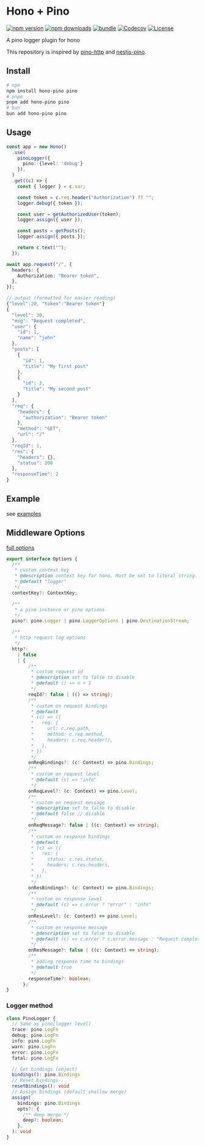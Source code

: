 # Hono + Pino

[![npm version][npm-version-src]][npm-version-href]
[![npm downloads][npm-downloads-src]][npm-downloads-href]
[![bundle][bundle-src]][bundle-href]
[![Codecov][codecov-src]][codecov-href]
[![License][license-src]][license-href]

A pino logger plugin for hono

This repository is inspired by [pino-http](https://github.com/pinojs/pino-http) and [nestjs-pino](https://github.com/iamolegga/nestjs-pino).

## Install

```bash
# npm
npm install hono-pino pino
# pnpm
pnpm add hono-pino pino
# bun
bun add hono-pino pino
```

## Usage

```ts
const app = new Hono()
  .use(
    pinoLogger({
      pino: {level: 'debug'}
    }),
  )
  .get((c) => {
    const { logger } = c.var;

    const token = c.req.header("Authorization") ?? "";
    logger.debug({ token });

    const user = getAuthorizedUser(token);
    logger.assign({ user });

    const posts = getPosts();
    logger.assign({ posts });

    return c.text("");
  });

await app.request("/", {
  headers: {
    Authorization: "Bearer token",
  },
});

// output (formatted for easier reading)
{"level":20, "token":"Bearer token"}
{
  "level": 30,
  "msg": "Request completed",
  "user": {
    "id": 1,
    "name": "john"
  },
  "posts": [
    {
      "id": 1,
      "title": "My first post"
    },
    {
      "id": 2,
      "title": "My second post"
    }
  ],
  "req": {
    "headers": {
      "authorization": "Bearer token"
    },
    "method": "GET",
    "url": "/"
  },
  "reqId": 1,
  "res": {
    "headers": {},
    "status": 200
  },
  "responseTime": 2
}
```

## Example

see [examples](./examples/)

## Middleware Options

[full options](./src/types.ts)

```ts
export interface Options {
  /**
   * custom context key
   * @description context key for hono, Must be set to literal string.
   * @default "logger"
   */
  contextKey?: ContextKey;

  /**
   * a pino instance or pino options
   */
  pino?: pino.Logger | pino.LoggerOptions | pino.DestinationStream;

  /**
   * http request log options
   */
  http?:
    | false
    | {
        /**
         * custom request id
         * @description set to false to disable
         * @default () => n + 1
         */
        reqId?: false | (() => string);
        /**
         * custom on request bindings
         * @default
         * (c) => ({
         *   req: {
         *     url: c.req.path,
         *     method: c.req.method,
         *     headers: c.req.header(),
         *   },
         * })
         */
        onReqBindings?: (c: Context) => pino.Bindings;
        /**
         * custom on request level
         * @default (c) => "info"
         */
        onReqLevel?: (c: Context) => pino.Level;
        /**
         * custom on request message
         * @description set to false to disable
         * @default false // disable
         */
        onReqMessage?: false | ((c: Context) => string);
        /**
         * custom on response bindings
         * @default
         * (c) => ({
         *   res: {
         *     status: c.res.status,
         *     headers: c.res.headers,
         *   },
         * })
         */
        onResBindings?: (c: Context) => pino.Bindings;
        /**
         * custom on response level
         * @default (c) => c.error ? "error" : "info"
         */
        onResLevel?: (c: Context) => pino.Level;
        /**
         * custom on response message
         * @description set to false to disable
         * @default (c) => c.error ? c.error.message : "Request completed"
         */
        onResMessage?: false | ((c: Context) => string);
        /**
         * adding response time to bindings
         * @default true
         */
        responseTime?: boolean;
      };
}
```

### Logger method

```ts
class PinoLogger {
  // Same as pino[logger level]
  trace: pino.LogFn
  debug: pino.LogFn
  info: pino.LogFn
  warn: pino.LogFn
  error: pino.LogFn
  fatal: pino.LogFn

  // Get bindings (object)
  bindings(): pino.Bindings
  // Reset bindings
  resetBindings(): void
  // Assign bindings (default shallow merge)
  assign(
    bindings: pino.Bindings
    opts?: {
      /** deep merge */
      deep?: boolean;
    },
  ): void
}
```

<!-- Refs -->

[npm-version-src]: https://img.shields.io/npm/v/hono-pino
[npm-version-href]: https://npmjs.com/package/hono-pino
[npm-downloads-src]: https://img.shields.io/npm/dm/hono-pino
[npm-downloads-href]: https://npmjs.com/package/hono-pino
[codecov-src]: https://img.shields.io/codecov/c/gh/maou-shonen/hono-pino/main
[codecov-href]: https://codecov.io/gh/maou-shonen/hono-pino
[bundle-src]: https://img.shields.io/bundlephobia/minzip/hono-pino
[bundle-href]: https://bundlephobia.com/result?p=hono-pino
[license-src]: https://img.shields.io/github/license/maou-shonen/hono-pino.svg
[license-href]: https://github.com/maou-shonen/hono-pino/blob/main/LICENSE
